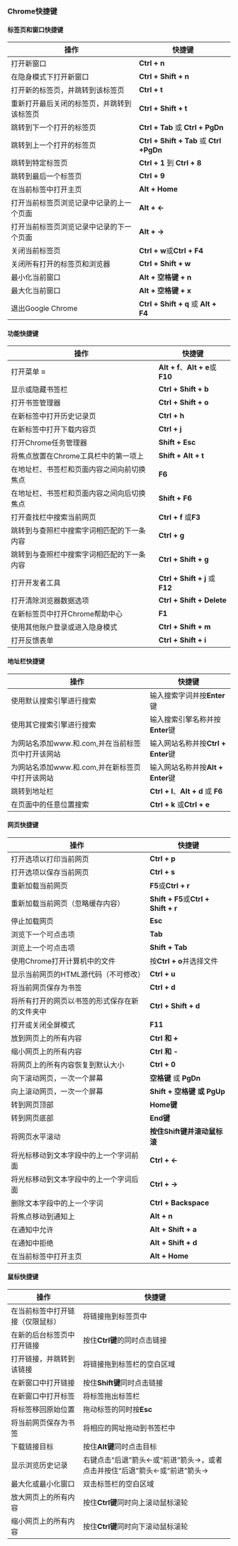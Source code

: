 ### Chrome快捷键

#### 标签页和窗口快捷键

| 操作                                       | 快捷键                                   |
| ------------------------------------------ | ---------------------------------------- |
| 打开新窗口                                 | **Ctrl + n**                             |
| 在隐身模式下打开新窗口                     | **Ctrl + Shift + n**                     |
| 打开新的标签页，并跳转到该标签页           | **Ctrl + t**                             |
| 重新打开最后关闭的标签页，并跳转到该标签页 | **Ctrl + Shift + t**                     |
| 跳转到下一个打开的标签页                   | **Ctrl + Tab** 或 **Ctrl + PgDn**        |
| 跳转到上一个打开的标签页                   | **Ctrl + Shift + Tab** 或 **Ctrl +PgDn** |
| 跳转到特定标签页                           | **Ctrl + 1** 到 **Ctrl + 8**             |
| 跳转到最后一个标签页                       | **Ctrl + 9**                             |
| 在当前标签中打开主页                       | **Alt + Home**                           |
| 打开当前标签页浏览记录中记录的上一个页面   | **Alt + ←**                              |
| 打开当前标签页浏览记录中记录的下一个页面   | **Alt + →**                              |
| 关闭当前标签页                             | **Ctrl + w**或**Ctrl + F4**              |
| 关闭所有打开的标签页和浏览器               | **Ctrl + Shift + w**                     |
| 最小化当前窗口                             | **Alt + 空格键 + n**                     |
| 最大化当前窗口                             | **Alt + 空格键 + x**                     |
| 退出Google Chrome                          | **Ctrl + Shift + q** 或 **Alt + F4**     |

#### 功能快捷键

| 操作                                       | 快捷键                            |
| ------------------------------------------ | --------------------------------- |
| 打开菜单 ≡                                 | **Alt + f**、**Alt + e**或**F10** |
| 显示或隐藏书签栏                           | **Ctrl + Shift + b**              |
| 打开书签管理器                             | **Ctrl + Shift + o**              |
| 在新标签中打开历史记录页                   | **Ctrl + h**                      |
| 在新标签中打开下载内容页                   | **Ctrl + j**                      |
| 打开Chrome任务管理器                       | **Shift + Esc**                   |
| 将焦点放置在Chrome工具栏中的第一项上       | **Shift + Alt + t**               |
| 在地址栏、书签栏和页面内容之间向前切换焦点 | **F6**                            |
| 在地址栏、书签栏和页面内容之间向后切换焦点 | **Shift + F6**                    |
| 打开查找栏中搜索当前网页                   | **Ctrl + f** 或**F3**             |
| 跳转到与查照栏中搜索字词相匹配的下一条内容 | **Ctrl + g**                      |
| 跳转到与查照栏中搜索字词相匹配的下一条内容 | **Ctrl + Shift + g**              |
| 打开开发者工具                             | **Ctrl + Shift + j** 或 **F12**   |
| 打开清除浏览器数据选项                     | **Ctrl + Shift + Delete**         |
| 在新标签页中打开Chrome帮助中心             | **F1**                            |
| 使用其他账户登录或进入隐身模式             | **Ctrl + Shift + m**              |
| 打开反馈表单                               | **Ctrl + Shift + i**              |

#### 地址栏快捷键

| 操作                                              | 快捷键                              |
| ------------------------------------------------- | ----------------------------------- |
| 使用默认搜索引擎进行搜索                          | 输入搜索字词并按**Enter**键         |
| 使用其它搜索引擎进行搜索                          | 输入搜索引擎名称并按**Enter**键     |
| 为网站名添加www.和.com,并在当前标签页中打开该网站 | 输入网站名称并按**Ctrl + Enter**键  |
| 为网站名添加www.和.com,并在新标签页中打开该网站   | 输入网站名称并按**Alt + Enter**键   |
| 跳转到地址栏                                      | **Ctrl + I**、**Alt + d** 或 **F6** |
| 在页面中的任意位置搜索                            | **Ctrl + k** 或**Ctrl + e**         |

#### 网页快捷键

| 操作                                           | 快捷键                               |
| ---------------------------------------------- | ------------------------------------ |
| 打开选项以打印当前网页                         | **Ctrl + p**                         |
| 打开选项以保存当前网页                         | **Ctrl + s**                         |
| 重新加载当前网页                               | **F5**或**Ctrl + r**                 |
| 重新加载当前网页（忽略缓存内容）               | **Shift + F5**或**Ctrl + Shift + r** |
| 停止加载网页                                   | **Esc**                              |
| 浏览下一个可点击项                             | **Tab**                              |
| 浏览上一个可点击项                             | **Shift + Tab**                      |
| 使用Chrome打开计算机中的文件                   | 按**Ctrl + o**并选择文件             |
| 显示当前网页的HTML源代码（不可修改）           | **Ctrl + u**                         |
| 将当前网页保存为书签                           | **Ctrl + d**                         |
| 将所有打开的网页以书签的形式保存在新的文件夹中 | **Ctrl + Shift + d**                 |
| 打开或关闭全屏模式                             | **F11**                              |
| 放到网页上的所有内容                           | **Ctrl 和 +**                        |
| 缩小网页上的所有内容                           | **Ctrl 和 -**                        |
| 将网页上的所有内容恢复到默认大小               | **Ctrl + 0**                         |
| 向下滚动网页，一次一个屏幕                     | **空格键** 或 **PgDn**               |
| 向上滚动网页，一次一个屏幕                     | **Shift + 空格键 或 PgUp**           |
| 转到网页顶部                                   | **Home键**                           |
| 转到网页底部                                   | **End键**                            |
| 将网页水平滚动                                 | **按住Shift键并滚动鼠标滚**          |
| 将光标移动到文本字段中的上一个字词前面         | **Ctrl + ←**                         |
| 将光标移动到文本字段中的上一个字词后面         | **Ctrl + →**                         |
| 删除文本字段中的上一个字词                     | **Ctrl + Backspace**                 |
| 将焦点移动到通知上                             | **Alt + n**                          |
| 在通知中允许                                   | **Alt + Shift + a**                  |
| 在通知中拒绝                                   | **Alt + Shift + d**                  |
| 在当前标签中打开主页                           | **Alt + Home**                       |

#### 鼠标快捷键

| 操作                             | 快捷键                                                       |
| -------------------------------- | ------------------------------------------------------------ |
| 在当前标签中打开链接（仅限鼠标） | 将链接拖到标签页中                                           |
| 在新的后台标签页中打开链接       | 按住**Ctrl键**的同时点击链接                                 |
| 打开链接，并跳转到该链接         | 将链接拖到标签栏的空白区域                                   |
| 在新窗口中打开链接               | 按住**Shift键**同时点击链接                                  |
| 在新窗口中打开标签               | 将标签拖出标签栏                                             |
| 将标签移回原始位置               | 拖动标签的同时按**Esc**                                      |
| 将当前网页保存为书签             | 将相应的网址拖动到书签栏中                                   |
| 下载链接目标                     | 按住**Alt键**同时点击目标                                    |
| 显示浏览历史记录                 | 右键点击“后退”箭头←或“前进”箭头→，或者点击并按住“后退”箭头←或“前进”箭头→ |
| 最大化或最小化窗口               | 双击标签栏的空白区域                                         |
| 放大网页上的所有内容             | 按住**Ctrl键**同时向上滚动鼠标滚轮                           |
| 缩小网页上的所有内容             | 按住**Ctrl键**同时向下滚动鼠标滚轮                           |


